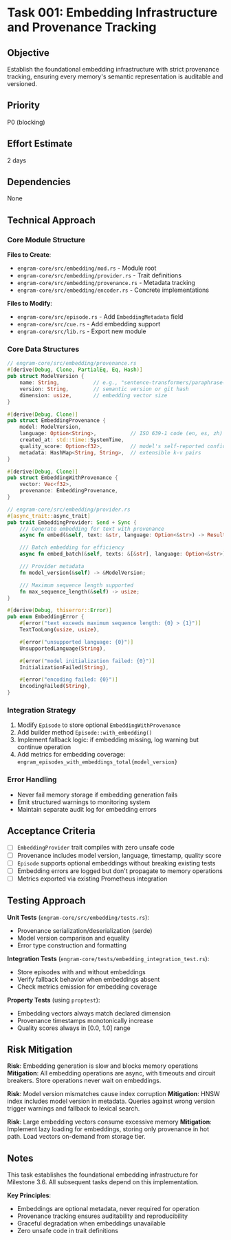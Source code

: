 # Task 001: Embedding Infrastructure and Provenance Tracking

## Objective
Establish the foundational embedding infrastructure with strict provenance tracking, ensuring every memory's semantic representation is auditable and versioned.

## Priority
P0 (blocking)

## Effort Estimate
2 days

## Dependencies
None

## Technical Approach

### Core Module Structure

**Files to Create**:
- `engram-core/src/embedding/mod.rs` - Module root
- `engram-core/src/embedding/provider.rs` - Trait definitions
- `engram-core/src/embedding/provenance.rs` - Metadata tracking
- `engram-core/src/embedding/encoder.rs` - Concrete implementations

**Files to Modify**:
- `engram-core/src/episode.rs` - Add `EmbeddingMetadata` field
- `engram-core/src/cue.rs` - Add embedding support
- `engram-core/src/lib.rs` - Export new module

### Core Data Structures

```rust
// engram-core/src/embedding/provenance.rs
#[derive(Debug, Clone, PartialEq, Eq, Hash)]
pub struct ModelVersion {
    name: String,           // e.g., "sentence-transformers/paraphrase-multilingual-mpnet-base-v2"
    version: String,        // semantic version or git hash
    dimension: usize,       // embedding vector size
}

#[derive(Debug, Clone)]
pub struct EmbeddingProvenance {
    model: ModelVersion,
    language: Option<String>,           // ISO 639-1 code (en, es, zh)
    created_at: std::time::SystemTime,
    quality_score: Option<f32>,         // model's self-reported confidence
    metadata: HashMap<String, String>,  // extensible k-v pairs
}

#[derive(Debug, Clone)]
pub struct EmbeddingWithProvenance {
    vector: Vec<f32>,
    provenance: EmbeddingProvenance,
}

// engram-core/src/embedding/provider.rs
#[async_trait::async_trait]
pub trait EmbeddingProvider: Send + Sync {
    /// Generate embedding for text with provenance
    async fn embed(&self, text: &str, language: Option<&str>) -> Result<EmbeddingWithProvenance, EmbeddingError>;

    /// Batch embedding for efficiency
    async fn embed_batch(&self, texts: &[&str], language: Option<&str>) -> Result<Vec<EmbeddingWithProvenance>, EmbeddingError>;

    /// Provider metadata
    fn model_version(&self) -> &ModelVersion;

    /// Maximum sequence length supported
    fn max_sequence_length(&self) -> usize;
}

#[derive(Debug, thiserror::Error)]
pub enum EmbeddingError {
    #[error("text exceeds maximum sequence length: {0} > {1}")]
    TextTooLong(usize, usize),

    #[error("unsupported language: {0}")]
    UnsupportedLanguage(String),

    #[error("model initialization failed: {0}")]
    InitializationFailed(String),

    #[error("encoding failed: {0}")]
    EncodingFailed(String),
}
```

### Integration Strategy

1. Modify `Episode` to store optional `EmbeddingWithProvenance`
2. Add builder method `Episode::with_embedding()`
3. Implement fallback logic: if embedding missing, log warning but continue operation
4. Add metrics for embedding coverage: `engram_episodes_with_embeddings_total{model_version}`

### Error Handling

- Never fail memory storage if embedding generation fails
- Emit structured warnings to monitoring system
- Maintain separate audit log for embedding errors

## Acceptance Criteria

- [ ] `EmbeddingProvider` trait compiles with zero unsafe code
- [ ] Provenance includes model version, language, timestamp, quality score
- [ ] `Episode` supports optional embeddings without breaking existing tests
- [ ] Embedding errors are logged but don't propagate to memory operations
- [ ] Metrics exported via existing Prometheus integration

## Testing Approach

**Unit Tests** (`engram-core/src/embedding/tests.rs`):
- Provenance serialization/deserialization (serde)
- Model version comparison and equality
- Error type construction and formatting

**Integration Tests** (`engram-core/tests/embedding_integration_test.rs`):
- Store episodes with and without embeddings
- Verify fallback behavior when embeddings absent
- Check metrics emission for embedding coverage

**Property Tests** (using `proptest`):
- Embedding vectors always match declared dimension
- Provenance timestamps monotonically increase
- Quality scores always in [0.0, 1.0] range

## Risk Mitigation

**Risk**: Embedding generation is slow and blocks memory operations
**Mitigation**: All embedding operations are async, with timeouts and circuit breakers. Store operations never wait on embeddings.

**Risk**: Model version mismatches cause index corruption
**Mitigation**: HNSW index includes model version in metadata. Queries against wrong version trigger warnings and fallback to lexical search.

**Risk**: Large embedding vectors consume excessive memory
**Mitigation**: Implement lazy loading for embeddings, storing only provenance in hot path. Load vectors on-demand from storage tier.

## Notes

This task establishes the foundational embedding infrastructure for Milestone 3.6. All subsequent tasks depend on this implementation.

**Key Principles**:
- Embeddings are optional metadata, never required for operation
- Provenance tracking ensures auditability and reproducibility
- Graceful degradation when embeddings unavailable
- Zero unsafe code in trait definitions
